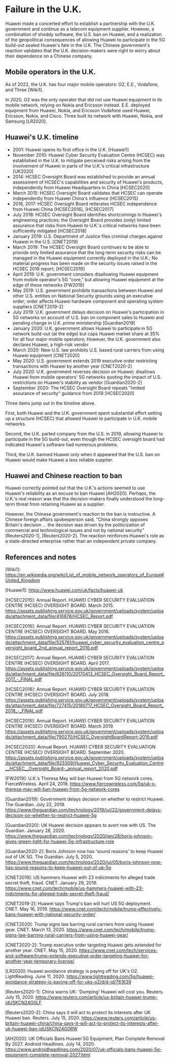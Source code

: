 # Failure in the U.K.
Huawei made a concerted effort to establish a partnership with the U.K. government and continue as a telecom equipment supplier.
However, a combination of shoddy software, the U.S. ban on Huawei, and a realization of the geopolitical consequences of allowing Huawei to participate in the 5G build-out sealed Huawei's fate in the U.K.
The Chinese government's reaction validates that the U.K. decision-makers were right to worry about their dependence on a Chinese company.

## Mobile operators in the U.K.
As of 2022, the U.K. has four major mobile operators: O2, E.E., Vodafone, and Three \[Wiki1].

In 2020, O2 was the only operator that did not use Huawei equipment in its mobile network, relying on Nokia and Ericsson instead. 
E.E. deployed equipment from Huawei, Nokia, and Ericsson
Vodafone used Huawei, Ericsson, Nokia, and Cisco.
Three built its network with Huawei, Nokia, and Samsung 
\[LR2020\]. 

## Huawei's U.K. timeline 
- 2001: Huawei opens its first office in the U.K. \[Huawei1\]
- November 2010: Huawei Cyber Security Evaluation Centre (HCSEC) was established in the U.K. to mitigate perceived risks arising from the involvement of Huawei in parts of the U.K.'s critical infrastructure \[UK2020\]
- 2014: HCSEC Oversight Board was established to provide an annual assessment of HCSEC's capabilities and security of Huawei's products, independently from Huawei Headquarters in China \[HCSEC2020\]
- March 2015: HCSEC Oversight Board validates that HCSEC can operate independently from Huawei China's influence \[HCSEC2015\]
- 2016, 2017: HCSEC Oversight Board reiterates HCSEC independence from Huawei China \[HCSEC2016\], \[HCSEC2017\]
- July 2018: HCSEC Oversight Board identifies shortcomings in Huawei's engineering practices; the Oversight Board provides (only) limited assurance that risks from Huawei to U.K.'s critical networks have been sufficiently mitigated \[HCSEC2018\]
- January 2019: U.S. Department of Justice files criminal charges against Huawei in the U.S. \[CNET2019\]
- March 2019: The HCSEC Oversight Board continues to be able to provide only limited assurance that the long-term security risks can be managed in the Huawei equipment currently deployed in the U.K.; No material progress has been made on the security issues raised in the HCSEC 2018 report; \[HCSEC2019\]
- April 2019: U.K. government considers disallowing Huawei equipment from mobile operator's 5G "core," but allowing Huawei equipment at the edge of these networks \[FW2019\]
- May 2019: U.S. government prohibits transactions between Huawei and other U.S. entities on National Security grounds using an executive order; order affects Huawei hardware component and operating system suppliers \[CNET2019-2\]
- July 2019: U.K. government delays decision on Huawei's participation in 5G networks on account of U.S. ban on component sales to Huawei and pending change in U.K. prime ministership \[Guardian2019\]
- January 2020: U.K. government allows Huawei to participate in 5G network build-out (at the edge) but caps Huawei market share at 35% for all four major mobile operators; However, the U.K. government also declares Huawei, a high-risk vendor
- March 2020: New U.S. law prohibits U.S. based rural carriers from using Huawei equipment \[CNET2020\]
- May 2020: U.S. government extends 2019 executive order restricting transactions with Huawei by another year \[CNET2020-2\]
- July 2020: U.K. government reverses decision on Huawei; disallows Huawei from mobile operators' 5G networks quoting the impact of U.S. restrictions on Huawei's stability as vendor \[Guardian2020-2\]
- September 2020: The HCSEC Oversight Board repeats "limited assurance of security" guidance from 2019 \[HCSEC2020\]

Three items jump out in the timeline above.

First, both Huawei and the U.K. government spent substantial effort setting up a structure (HCSEC) that allowed Huawei to participate in U.K. mobile networks.

Second, the U.K. parted company from the U.S. in 2019, allowing Huawei to participate in the 5G build-out, even though the HCSEC oversight board had indicated Huawei's software had numerous problems.

Third, the U.K. banned Huawei only when it appeared that the U.S. ban on Huawei would make Huawei a less reliable supplier.

## Huawei and Chinese reaction to ban
Huawei correctly pointed out that the U.K.'s actions seemed to use Huawei's reliability as an excuse to ban Huawei \[AH2020].
Perhaps, the U.K.'s real reason was that the decision-makers finally understood the long-term threat from retaining Huawei as a supplier.

However, the Chinese government's reaction to the ban is instructive.
A Chinese foreign affairs spokesperson said, "China strongly opposes Britain's decision ... the decision was driven by the politicization of commercial and technological issues and not by national security" \[Reuters2020-1\], \[Reuters2020-2\].
The reaction reinforces Huawei's role as a state-directed enterprise rather than an independent private company.

## References and notes
\[Wiki1\]: https://en.wikipedia.org/wiki/List_of_mobile_network_operators_of_Europe#United_Kingdom 

\[Huawei1\]: https://www.huawei.com/uk/facts/huawei-uk

\[HCSEC2015\]: Annual Report. HUAWEI CYBER SECURITY EVALUATION CENTRE (HCSEC) OVERSIGHT BOARD. March 2015. https://assets.publishing.service.gov.uk/government/uploads/system/uploads/attachment_data/file/416878/HCSEC_Report.pdf

\[HCSEC2016\]: Annual Report. HUAWEI CYBER SECURITY EVALUATION CENTRE (HCSEC) OVERSIGHT BOARD. May 2016. https://assets.publishing.service.gov.uk/government/uploads/system/uploads/attachment_data/file/525761/huawei_cyber_security_evaluation_centre_oversight_board_2nd_annual_report_2016.pdf

\[HCSEC2017\]: Annual Report. HUAWEI CYBER SECURITY EVALUATION CENTRE (HCSEC) OVERSIGHT
BOARD. April 2017. https://assets.publishing.service.gov.uk/government/uploads/system/uploads/attachment_data/file/626110/20170413_HCSEC_Oversight_Board_Report_2017_-_FINAL.pdf

\[HCSEC2018\]: Annual Report. HUAWEI CYBER SECURITY EVALUATION CENTRE (HCSEC) OVERSIGHT
BOARD. July 2018. https://assets.publishing.service.gov.uk/government/uploads/system/uploads/attachment_data/file/727415/20180717_HCSEC_Oversight_Board_Report_2018_-_FINAL.pdf 

\[HCSEC2019\]: Annual Report. HUAWEI CYBER SECURITY EVALUATION CENTRE (HCSEC) OVERSIGHT
BOARD. March 2019. https://assets.publishing.service.gov.uk/government/uploads/system/uploads/attachment_data/file/790270/HCSEC_OversightBoardReport-2019.pdf 

\[HCSEC2020\]: Annual Report. HUAWEI CYBER SECURITY EVALUATION CENTRE (HCSEC) OVERSIGHT
BOARD. September 2020. https://assets.publishing.service.gov.uk/government/uploads/system/uploads/attachment_data/file/923309/Huawei_Cyber_Security_Evaluation_Centre__HCSEC__Oversight_Board-_annual_report_2020.pdf

\[FW2019\]: U.K.’s Theresa May will ban Huawei from 5G network cores. FierceWireless. April 24, 2019. https://www.fiercewireless.com/5g/uk-s-theresa-may-will-ban-huawei-from-5g-network-cores 

\[Guardian2019\]: Government delays decision on whether to restrict Huawei. The Guardian. July 22, 2019. https://www.theguardian.com/technology/2019/jul/22/government-delays-decision-on-whether-to-restrict-huawei-5g 

\[Guardian2020\]: UK Huawei decision appears to avert row with US. The Guardian. January 28, 2020. https://www.theguardian.com/technology/2020/jan/28/boris-johnson-gives-green-light-for-huawei-5g-infrastructure-role

\[Guardian2020-2\]: Boris Johnson now has 'sound reasons' to keep Huawei out of UK 5G. The Guardian. July 5, 2020. https://www.theguardian.com/technology/2020/jul/05/boris-johnson-now-has-sound-reasons-to-keep-huawei-out-of-uk-5g

\[CNET2019\]: US hammers Huawei with 23 indictments for alleged trade secret theft, fraud. CNET. January 29, 2019. https://www.cnet.com/tech/mobile/us-hammers-huawei-with-23-indictments-for-alleged-trade-secret-theft-fraud/

\[CNET2019-2\]: Huawei says Trump's ban will hurt US 5G deployment. CNET. May 16, 2019. https://www.cnet.com/tech/mobile/trump-effectively-bans-huawei-with-national-security-order/

\[CNET2020\]: Trump signs law barring rural carriers from using Huawei gear. CNET. March 13, 2020. https://www.cnet.com/tech/mobile/trump-signs-law-barring-rural-carriers-from-using-huawei-gear/

\[CNET2020-2\]: Trump executive order targeting Huawei gets extended for another year. CNET. May 15, 2020. https://www.cnet.com/tech/services-and-software/trump-extends-executive-order-targeting-huawei-for-another-year-temporary-license/

\[LR2020\]: Huawei avoidance strategy is paying off for UK's O2. LightReading. June 11, 2020. https://www.lightreading.com/5g/huawei-avoidance-strategy-is-paying-off-for-uks-o2/d/d-id/761639

\[Reuters2020-1\]: China warns UK: 'Dumping' Huawei will cost you. Reuters. July 15, 2020. https://www.reuters.com/article/us-britain-huawei-trump-idUSKCN24G0LF 

\[Reuters2020-2\]: China says it will act to protect its interests after UK Huawei ban. Reuters. July 15, 2020. https://www.reuters.com/article/us-britain-huawei-china/china-says-it-will-act-to-protect-its-interests-after-uk-huawei-ban-idUSKCN24G0RW

\[AH2020\]: UK Officials Bans Huawei 5G Equipment, Plan Complete Removal By 2027. Android Headlines. July 14, 2020. https://www.androidheadlines.com/2020/07/uk-officials-bans-huawei-5g-equipment-complete-removal-2027.html 